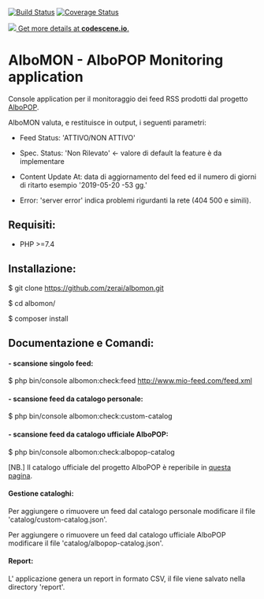 [![Build Status](https://travis-ci.org/zerai/albomon.svg?branch=master)](https://travis-ci.org/zerai/albomon)
[![Coverage Status](https://coveralls.io/repos/github/zerai/albomon/badge.svg?branch=%28no+branch%29)](https://coveralls.io/github/zerai/albomon?branch=%28no+branch%29)

[![](https://codescene.io/projects/6064/status.svg) Get more details at **codescene.io**.](https://codescene.io/projects/6064/jobs/latest-successful/results)

# AlboMON  -  AlboPOP Monitoring application


Console application per il monitoraggio dei feed RSS prodotti dal progetto [AlboPOP](https://albopop.it).

AlboMON valuta, e restituisce in output, i seguenti parametri:

- Feed Status: 'ATTIVO/NON ATTIVO'

- Spec. Status: 'Non Rilevato'  <- valore di default la feature è da implementare

- Content Update At: data di aggiornamento del feed ed il numero di giorni di ritarto esempio '2019-05-20  -53 gg.'

- Error: 'server error' indica problemi rigurdanti la rete (404 500 e simili). 


## Requisiti:
- PHP >=7.4



## Installazione:

$ git clone https://github.com/zerai/albomon.git

$ cd albomon/

$ composer install



## Documentazione e Comandi:

#### - scansione singolo feed:
$ php bin/console albomon:check:feed <http://www.mio-feed.com/feed.xml>


#### - scansione feed da catalogo personale:
$ php bin/console albomon:check:custom-catalog


#### - scansione feed da catalogo ufficiale AlboPOP:
$ php bin/console albomon:check:albopop-catalog

[NB.] Il catalogo ufficiale del progetto AlboPOP è reperibile in [questa pagina](https://albopop.it/comune/).


#### Gestione cataloghi:

Per aggiungere o rimuovere un feed dal catalogo personale modificare il file 'catalog/custom-catalog.json'.

Per aggiungere o rimuovere un feed dal catalogo ufficiale AlboPOP modificare il file 'catalog/albopop-catalog.json'.


#### Report:

L' applicazione genera un report in formato CSV, il file viene salvato nella directory 'report'.